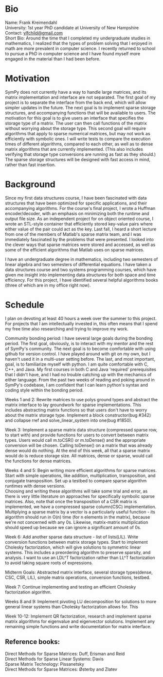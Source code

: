 # Bio

Name: Frank Kreimendahl  
University: 1st year PhD candidate at University of New Hampshire  
Contact: ylfchild@gmail.com  
Short Bio: Around the time that I completed my undergraduate studies in mathematics, I realized that the types of problem solving that I enjoyed in math are more prevalent in computer science. I recently returned to school to pursue a PhD in computer science and I have found myself more engaged in the material than I had been before.


# Motivation

SymPy does not currently have a way to handle large matrices, and its matrix implementation and interface are not separated. The first goal of my project is to separate the interface from the back end, which will allow simpler updates in the future. The next goal is to implement sparse storage structures, and accompanying functions that will be available to users. The motivation for this goal is to give users an interface that specifies the storage type of a matrix. The user can then call functions of the matrix without worrying about the storage type. This second goal will require algorithms that apply to sparse numerical matrices, but may not work as efficiently with symbolic ones. I will write tests to compare the execution times of different algorithms, compared to each other, as well as to dense matrix algorithms that are currently implemented. (This also includes verifying that storage type conversions are running as fast as they should.) The sparse storage structures will be designed with fast access in mind, rather than fast insertion.


# Background

Since my first data structures course, I have been fascinated with data structures that have been optimized for specific applications, and their accompanying algorithms. For the course's final project, I wrote a Huffman encoder/decoder, with an emphasis on minimizing both the runtime and output file size. As an independent project for on object oriented course, I wrote an STL-style container that efficiently stored key-value pairs where either value of the pair could act as the key. Last fall, I heard a short lecture from one of the members of Matlab's sparse matrix team, and I was immediately fascinated by the problems that were presented. I looked into the clever ways that sparse matrices were stored and accessed, as well as some of the efficient algorithms that Matlab uses on sparse matrices.


I have an undergraduate degree in mathematics, including two semesters of linear algebra and two semesters of differential equations. I have taken a data structures course and two systems programming courses, which have given me insight into implementing data structures for both space and time efficiency. For this project, I have identified several helpful algorithms books (three of which are in my office right now).


# Schedule

I plan on devoting at least 40 hours a week over the summer to this project. For projects that I am intellectually invested in, this often means that I spend my free time also researching and trying to improve my work.


Community bonding period: 
I have several large goals during the bonding period. The first goal, obviously, is to interact with my mentor and the rest of SymPy's community. The next goal is to become comfortable with using github for version control. I have played around with git on my own, but I haven't used it in a multi-user setting before. The last, and most important, goal, is to familiarize myself with python. I am quite comfortable with C, C++, and Java. My first courses in both C and Java 'required' prerequisites that I didn't have, and I had no trouble catching up with the mechanics of either language. From the past two weeks of reading and poking around in SymPy's codebase, I am confident that I can learn python's syntax and coding style within the bonding period.

Weeks 1 and 2:
Rewrite matrices to use polys ground types and abstract the matrix interface to lay groundwork for sparse implementations.
This includes abstracting matrix functions so that users don't have to worry about the matrix storage type. Implement a block constructor(bug #342) and collapse rref and solve_linear_system into one(bug #1850).

Week 3:
Implement a sparse matrix data structure (compressed sparse row, to start with) and provide functions for users to convert between matrix types. Users would call m.toCSR() or m.toDense() and the appropriate conversion will be chosen. Calling toDense() on a matrix that was already dense would do nothing. At the end of this week, all that a sparse matrix would do is reduce storage size. All matrices, dense or sparse, would call the functions for dense matrices.

Weeks 4 and 5:
Begin writing more efficient algorithms for sparse matrices. Start with simple operations, like addition, multiplication, transposition, and conjugate transposition. Set up a testbed to compare sparse algorithm runtimes with dense versions.  
Choosing and writing these algorithms will take some trial and error, as there is very little literature on approaches for specifically symbolic sparse matrices.
Also, note that once the transposition of a CSR matrix is implemented, we have a compressed sparse column(CSC) implementation.  
Multiplying a sparse matrix by a vector is a particularly useful function - its algorithm should run in O(n) time (for n elements in the matrix), because we're not concerned with any 0s. Likewise, matrix-matrix multiplication should speed up because we can ignore a significant amount of 0s.

Week 6:
Add another sparse data structure - list of lists(LIL). Write conversion functions between matrix storage types. Start to implement Cholesky factorization, which will give solutions to symmetric linear systems. This includes a preordering algorithm to preserve sparsity, and analysis. I want to use an LDL^T factorization rather than LL^T factorization to avoid taking square roots of expressions.

Midterm Goals: Abstracted matrix interface, several storage types(dense, CSC, CSR, LIL), simple matrix operations, conversion functions, testbed.

Week 7:
Continue implementing and testing an efficient Cholesky factorization algorithm.

Weeks 8 and 9:
Implement pivoting LU decomposition for solutions to more general linear systems than Cholesky factorization allows for. This 

Week 10-12: Implement QR factorization, research and implement sparse matrix algorithms for eigenvalue and eigenvector solutions. Implement any remaining simple functions and write documentation for matrix interface.


## Reference books:
Direct Methods for Sparse Matrices: Duff, Erisman and Reid  
Direct Methods for Sparse Linear Systems: Davis  
Sparse Matrix Technology: Pissanetsky  
Direct Methods for Sparse Matrices: Østerby and Zlatev  